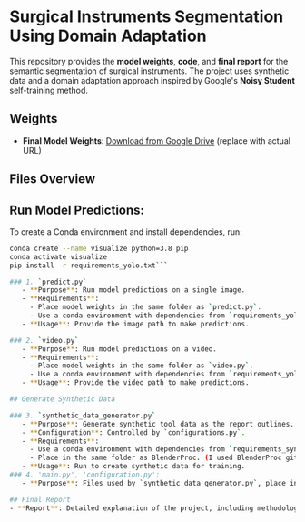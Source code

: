 # Surgical Instruments Segmentation Using Domain Adaptation

This repository provides the **model weights**, **code**, and **final report** for the semantic segmentation of surgical instruments. The project uses synthetic data and a domain adaptation approach inspired by Google's **Noisy Student** self-training method.

## Weights
- **Final Model Weights**: [Download from Google Drive](#) (replace with actual URL)

## Files Overview
## Run Model Predictions:
To create a Conda environment and install dependencies, run:

```bash
conda create --name visualize python=3.8 pip
conda activate visualize
pip install -r requirements_yolo.txt```

### 1. `predict.py`
   - **Purpose**: Run model predictions on a single image.
   - **Requirements**: 
     - Place model weights in the same folder as `predict.py`.
     - Use a conda environment with dependencies from `requirements_yolo.py`.
   - **Usage**: Provide the image path to make predictions.

### 2. `video.py`
   - **Purpose**: Run model predictions on a video.
   - **Requirements**: 
     - Place model weights in the same folder as `video.py`.
     - Use a conda environment with dependencies from `requirements_yolo.py`.
   - **Usage**: Provide the video path to make predictions.

## Generate Synthetic Data

### 3. `synthetic_data_generator.py`
   - **Purpose**: Generate synthetic tool data as the report outlines.
   - **Configuration**: Controlled by `configurations.py`.
   - **Requirements**: 
     - Use a conda environment with dependencies from `requirements_synth.py`.
     - Place in the same folder as BlenderProc. (I used BlenderProc git clone)
   - **Usage**: Run to create synthetic data for training.
### 4. 'main.py', 'configuration.py':
   - **Purpose**: Files used by `synthetic_data_generator.py`, place in the same folder. 

## Final Report
- **Report**: Detailed explanation of the project, including methodology and results. [Link to report](#) (replace with actual URL).
